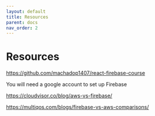 ```yaml
---
layout: default
title: Resources
parent: docs
nav_order: 2
---
```


# Resources

https://github.com/machadop1407/react-firebase-course

You will need a google account to set up Firebase


https://cloudvisor.co/blog/aws-vs-firebase/

https://multiqos.com/blogs/firebase-vs-aws-comparisons/
